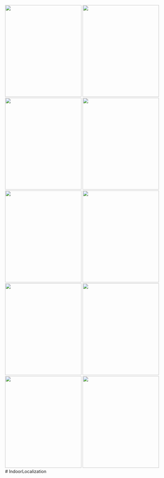 
<img src="https://user-images.githubusercontent.com/77530709/124391580-e5d2a500-dd0e-11eb-83c1-58e737985fcc.jpeg" width="250" height="300">
<img src="https://user-images.githubusercontent.com/77530709/124391582-e703d200-dd0e-11eb-9b9e-01e999be7c60.jpeg" width="250" height="300">
<img src="https://user-images.githubusercontent.com/77530709/124391584-ec611c80-dd0e-11eb-86cc-8ee112949a05.jpeg" width="250" height="300">
<img src="https://user-images.githubusercontent.com/77530709/124391585-ed924980-dd0e-11eb-9993-a3da43079ff7.jpeg" width="250" height="300">
<img src="https://user-images.githubusercontent.com/77530709/124391586-ee2ae000-dd0e-11eb-8eec-d9edd432949b.jpeg" width="250" height="300">
<img src="https://user-images.githubusercontent.com/77530709/124391587-ef5c0d00-dd0e-11eb-886e-44af5bac10ae.jpeg" width="250" height="300">
<img src="https://user-images.githubusercontent.com/77530709/124391592-f551ee00-dd0e-11eb-93b2-3414957cbc6d.jpeg" width="250" height="300">
<img src="https://user-images.githubusercontent.com/77530709/124391596-f6831b00-dd0e-11eb-9a13-2a5ce2d39443.jpeg" width="250" height="300">
<img src="https://user-images.githubusercontent.com/77530709/124391597-f6831b00-dd0e-11eb-91b6-d3f3dcfe4a59.jpeg" width="250" height="300">
<img src="https://user-images.githubusercontent.com/77530709/124391535-adcb6200-dd0e-11eb-8446-5bfa1281c84d.jpeg" width="250" height="300">
# IndoorLocalization
